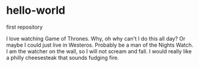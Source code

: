 # hello-world
first repository

I love watching Game of Thrones. Why, oh why can't I do this all day? Or maybe I could just live in Westeros. Probably be a man of the Nights Watch. I am the watcher on the wall, so I will not scream and fall. I would really like a philly cheesesteak that sounds fudging fire.
